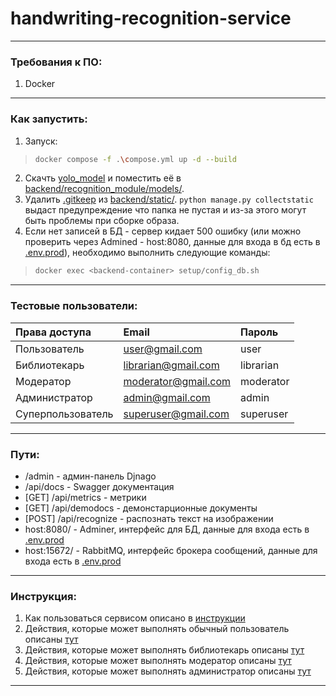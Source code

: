 # handwriting-recognition-service
***
### Требования к ПО:
1. Docker
***
### Как запустить:
1. Запуск:
>```Bash
>docker compose -f .\compose.yml up -d --build
>```
2. Скачть [yolo_model](https://drive.google.com/file/d/1I56uvn7kAMZIh7AZfDIIwjAysJj_sdu7/view) и поместить её в [backend/recognition_module/models/](/backend/recognition_module/models).
3. Удалить [.gitkeep](/backend/static/.gitkeep) из [backend/static/](/backend/static). ```python manage.py collectstatic``` выдаст предупреждение что папка не пустая и из-за этого могут быть проблемы при сборке образа.
4. Если нет записей в БД - сервер кидает 500 ошибку (или можно проверить через Admined - host:8080, данные для входа в бд есть в [.env.prod](/docker/.env.prod)), необходимо выполнить следующие команды:
>```Bash
>docker exec <backend-container> setup/config_db.sh
>```
***
### Тестовые пользователи:
| Права доступа | Email | Пароль |
| :-| :- | :- |
| Пользователь | user@gmail.com | user |
| Библиотекарь | librarian@gmail.com | librarian |
| Модератор | moderator@gmail.com | moderator |
| Администратор | admin@gmail.com | admin |
| Суперпользователь | superuser@gmail.com | superuser |
***
### Пути:
* /admin - админ-панель Djnago
* /api/docs - Swagger документация
* [GET] /api/metrics - метрики 
* [GET] /api/demodocs - демонстарционные документы
* [POST] /api/recognize - распознать текст на изображении
* host:8080/ - Adminer, интерфейс для БД, данные для входа есть в [.env.prod](/docker/.env.prod)
* host:15672/ - RabbitMQ, интерфейс брокера сообщений, данные для входа есть в [.env.prod](/docker/.env.prod)
***
### Инструкция:
1. Как пользоваться сервисом описано в [инструкции](/docs/base.md)
2. Действия, которые может выполнять обычный пользователь описаны [тут](/docs/user.md)
3. Действия, которые может выполнять библиотекарь описаны [тут](/docs/librarian.md)
4. Действия, которые может выполнять модератор описаны [тут](/docs/moderator.md)
5. Действия, которые может выполнять администратор описаны [тут](/docs/admin.md)
***
